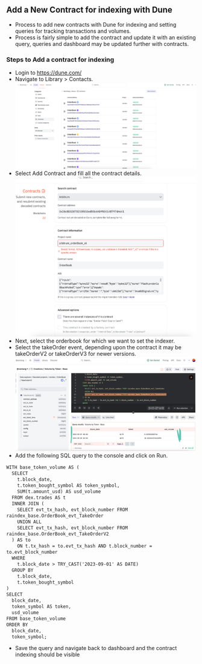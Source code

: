 ## Add a New Contract for indexing with Dune 
- Process to add new contracts with Dune for indexing and setting queries for tracking transactions and volumes.
- Process is fairly simple to add the contract and update it with an existing query, queries and dashboard may be updated further with contracts.

### Steps to Add a contract for indexing
- Login to https://dune.com/ 
- Navigate to Library > Contacts.
![alt text](https://github.com/Siddharth2207/image-stash/blob/main/images/DuneSetUp/dune-setup-1.png?raw=true)
- Select Add Contract and fill all the contract details.
![alt text](https://github.com/Siddharth2207/image-stash/blob/main/images/DuneSetUp/dune-setup-2.png?raw=true)
- Next, select the orderbook for which we want to set the indexer.
- Select the takeOrder event, depending upon the contract it may be takeOrderV2 or takeOrderV3 for newer versions.
![alt text](https://github.com/Siddharth2207/image-stash/blob/main/images/DuneSetUp/dune-setup3.png?raw=true)
- Add the following SQL query to the console and click on Run.
```
WITH base_token_volume AS (
  SELECT
    t.block_date,
    t.token_bought_symbol AS token_symbol,
    SUM(t.amount_usd) AS usd_volume
  FROM dex.trades AS t
  INNER JOIN (
    SELECT evt_tx_hash, evt_block_number FROM raindex_base.OrderBook_evt_TakeOrder
    UNION ALL
    SELECT evt_tx_hash, evt_block_number FROM raindex_base.OrderBook_evt_TakeOrderV2
  ) AS to
    ON t.tx_hash = to.evt_tx_hash AND t.block_number = to.evt_block_number
  WHERE
    t.block_date > TRY_CAST('2023-09-01' AS DATE)
  GROUP BY
    t.block_date,
    t.token_bought_symbol
)
SELECT
  block_date,
  token_symbol AS token,
  usd_volume
FROM base_token_volume
ORDER BY
  block_date,
  token_symbol;
```
- Save the query and navigate back to dashboard  and the contract indexing should be visible

